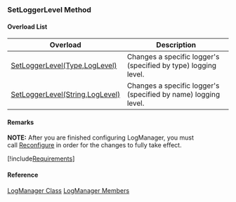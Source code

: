 ### SetLoggerLevel Method

#### Overload List

| Overload | Description |
| --- | --- |
| [SetLoggerLevel(Type,LogLevel)](FChoice.Common~FChoice.Common.LogManager~SetLoggerLevel(Type,LogLevel).md) | Changes a specific logger's (specified by type) logging level.   |
| [SetLoggerLevel(String,LogLevel)](FChoice.Common~FChoice.Common.LogManager~SetLoggerLevel(String,LogLevel).md) | Changes a specific logger's (specified by name) logging level.   |

#### Remarks

**NOTE:** After you are finished configuring LogManager, you must call [Reconfigure](FChoice.Common~FChoice.Common.LogManager~Reconfigure.md) in order for the changes to fully take effect.

[!include[Requirements](../partials/requirements.md)]



#### Reference

[LogManager Class](FChoice.Common~FChoice.Common.LogManager.md)
[LogManager Members](FChoice.Common~FChoice.Common.LogManager_members.md)
